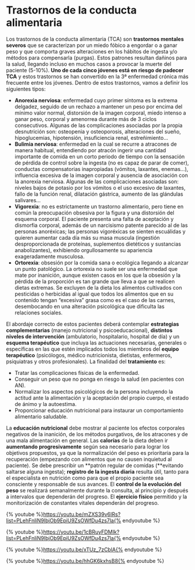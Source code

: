 # Trastornos de la conducta alimentaria

Los trastornos de la conducta alimentaria (TCA) son **trastornos mentales severos** que se caracterizan por un miedo fóbico a engordar o a ganar peso y que comporta graves alteraciones en los hábitos de ingesta y/o métodos para compensarla (purgas). Estos patrones resultan dañinos para la salud, llegando incluso en muchos casos a provocar la muerte del paciente (5-10%). **Uno de cada cinco jóvenes está en riesgo de padecer TCA** y estos trastornos se han convertido en la 3ª enfermedad crónica más frecuente entre los jóvenes. Dentro de estos trastornos, vamos a definir los siguientes tipos:

*   **Anorexia nerviosa**: enfermedad cuyo primer síntoma es la extrema delgadez, seguido de un rechazo a mantener un peso por encima del mínimo valor normal, distorsión de la imagen corporal, miedo intenso a ganar peso, corporal y amenorrea durante más de 3 ciclos consecutivos. Algunas de las complicaciones asociadas por la propia desnutrición son: osteopenia y osteoporosis, alteraciones del sueño, hipoglucemias, hipotensión, insuficiencia renal, estreñimiento…
*   **Bulimia nerviosa**: enfermedad en la cual se recurre a atracones de manera habitual, entendiendo por atracón ingerir una cantidad importante de comida en un corto periodo de tiempo con la sensación de pérdida de control sobre la ingesta (no es capaz de parar de comer), conductas compensatorias inapropiadas (vómitos, laxantes, enemas…), influencia excesiva de la imagen corporal y ausencia de asociación con la anorexia nerviosa. Algunas de las complicaciones asociadas son: niveles bajos de potasio por los vómitos o el uso excesivo de laxantes, fallo de la función renal, dilatación gástrica, aumento de las glándulas salivares…
*   **Vigorexia**: no es estrictamente un trastorno alimentario, pero tiene en común la preocupación obsesiva por la figura y una distorsión del esquema corporal. El paciente presenta una falta de aceptación y dismorfia corporal, además de un narcisismo patente parecido al de las personas anoréxicas; las personas vigoréxicas se sienten escuálidas y quieren aumentar cada día más su masa muscula (ingestión desproporcionada de proteínas, suplementos dietéticos y sustancias anabolizantes), exhibiendo orgullosamente su apariencia exageradamente musculosa.
*   **Ortorexia**: obsesión por la comida sana o ecológica llegando a alcanzar un punto patológico. La ortorexia no suele ser una enfermedad que mate por inanición, aunque existen casos en los que la obsesión y la pérdida de la proporción es tan grande que lleva a que se realicen dietas extremas. Se excluyen de la dieta los alimentos cultivados con pesticidas o herbicidas al igual que todos los alimentos que en su contenido tengan “excesiva” grasa como es el caso de las carnes,  desembocando en una alteración psicológica que dificulta las relaciones sociales.

El abordaje correcto de estos pacientes deberá contemplar **estrategias complementarias** (manejo nutricional y psicoeducacional), **distintos niveles de intervención** (ambulatorio, hospitalario, hospital de día) y un **esquema terapéutico** que incluya las actuaciones necesarias, generales o específicas en las que estén implicados todos los miembros del **equipo** **terapéutico** (psicólogos, médico nutricionista, dietistas, enfermeros, psiquiatras y otros profesionales). La finalidad del **tratamiento** es:

*   Tratar las complicaciones físicas de la enfermedad.
*   Conseguir un peso que no ponga en riesgo la salud (en pacientes con AN).
*   Normalizar los aspectos psicológicos de la persona incluyendo la actitud ante la alimentación y la aceptación del propio cuerpo, el estado de ánimo y la autoestima.
*   Proporcionar educación nutricional para instaurar un comportamiento alimentario saludable.

La **educación nutricional** debe mostrar al paciente los efectos corporales negativos de la inanición, de los métodos purgativos, de los atracones y de una mala alimentación en general. Las **calorías** de la dieta deben ir **aumentando progresivamente** según sea necesario para lograr los objetivos propuestos, ya que la normalización del peso es prioritaria para la recuperación (empezando con alimentos que no causen inquietud al paciente). Se debe prescribir un **patrón regular de comidas (**evitando saltarse alguna ingesta); **registro de la ingesta diaria** resulta útil, tanto para el especialista en nutrición como para que el propio paciente sea consciente y responsable de sus avances. El **control de la evolución del peso** se realizará semanalmente durante la consulta, al principio y después a intervalos que dependerán del progreso. El **ejercicio físico** permitido y la monitorización de constantes vitales dependerán del progreso. 

{% youtube %}https://youtu.be/mZXS39v6IRs?list=PLehFnliN9IbjOb9EpiU9ZsOWfDu4zs7la{% endyoutube %}

{% youtube %}https://youtu.be/1cBRuyFDMIk?list=PLehFnliN9IbjOb9EpiU9ZsOWfDu4zs7la{% endyoutube %}

{% youtube %}https://youtu.be/xTUz_7zCblA{% endyoutube %}

{% youtube %}https://youtu.be/hhGK6kxhsB8{% endyoutube %}